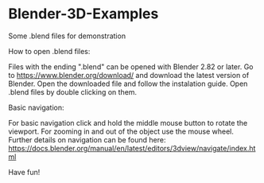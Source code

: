 # Blender-3D-Examples
Some .blend files for demonstration



How to open .blend files:

Files with the ending ".blend" can be opened with Blender 2.82 or later. 
Go to https://www.blender.org/download/ and download the latest version of Blender. 
Open the downloaded file and follow the instalation guide. 
Open .blend files by double clicking on them. 



Basic navigation:

For basic navigation click and hold the middle mouse button to rotate the viewport. 
For zooming in and out of the object use the mouse wheel. 
Further details on navigation can be found here: https://docs.blender.org/manual/en/latest/editors/3dview/navigate/index.html

Have fun!
